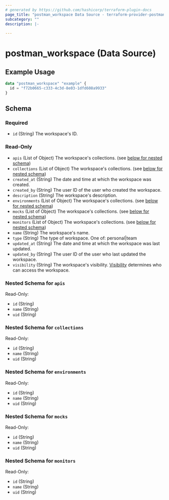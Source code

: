 ```yaml
---
# generated by https://github.com/hashicorp/terraform-plugin-docs
page_title: "postman_workspace Data Source - terraform-provider-postman"
subcategory: ""
description: |-
  
---
```


# postman_workspace (Data Source)



## Example Usage

```terraform
data "postman_workspace" "example" {
  id = "f72b0665-c333-4c3d-8e03-1dfd608a9933"
}
```

<!-- schema generated by tfplugindocs -->
## Schema

### Required

- `id` (String) The workspace's ID.

### Read-Only

- `apis` (List of Object) The workspace's collections. (see [below for nested schema](#nestedatt--apis))
- `collections` (List of Object) The workspace's collections. (see [below for nested schema](#nestedatt--collections))
- `created_at` (String) The date and time at which the workspace was created.
- `created_by` (String) The user ID of the user who created the workspace.
- `description` (String) The workspace's description.
- `environments` (List of Object) The workspace's collections. (see [below for nested schema](#nestedatt--environments))
- `mocks` (List of Object) The workspace's collections. (see [below for nested schema](#nestedatt--mocks))
- `monitors` (List of Object) The workspace's collections. (see [below for nested schema](#nestedatt--monitors))
- `name` (String) The workspace's name.
- `type` (String) The type of workspace. One of: personal|team
- `updated_at` (String) The date and time at which the workspace was last updated.
- `updated_by` (String) The user ID of the user who last updated the workspace.
- `visibility` (String) The workspace's visibility. [Visibility](https://learning.postman.com/docs/collaborating-in-postman/using-workspaces/managing-workspaces/#changing-workspace-visibility) determines who can access the workspace.

<a id="nestedatt--apis"></a>
### Nested Schema for `apis`

Read-Only:

- `id` (String)
- `name` (String)
- `uid` (String)


<a id="nestedatt--collections"></a>
### Nested Schema for `collections`

Read-Only:

- `id` (String)
- `name` (String)
- `uid` (String)


<a id="nestedatt--environments"></a>
### Nested Schema for `environments`

Read-Only:

- `id` (String)
- `name` (String)
- `uid` (String)


<a id="nestedatt--mocks"></a>
### Nested Schema for `mocks`

Read-Only:

- `id` (String)
- `name` (String)
- `uid` (String)


<a id="nestedatt--monitors"></a>
### Nested Schema for `monitors`

Read-Only:

- `id` (String)
- `name` (String)
- `uid` (String)


